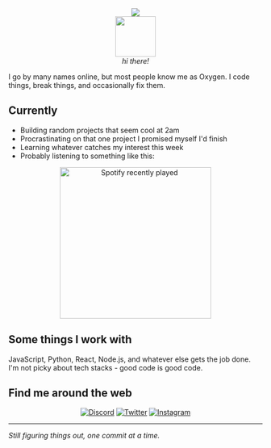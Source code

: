 <div align="center">
  <img src="https://readme-typing-svg.herokuapp.com?color=8be9fd&center=true&lines=Oxygen;O2;Dilute;Peach;Oxy!&center=true&width=300&height=45"/>
  <br>
  <img src="https://cdn.frankerfacez.com/emoticon/234226/4" width="80" /> 
  <br>
  <em>hi there!</em>
</div>

I go by many names online, but most people know me as Oxygen. I code things, break things, and occasionally fix them.

## Currently

- Building random projects that seem cool at 2am
- Procrastinating on that one project I promised myself I'd finish
- Learning whatever catches my interest this week
- Probably listening to something like this:

<div align="center">
  <img src="https://spotify-recently-played-readme.vercel.app/api?user=31k2cg4qccfcfss7fsnxt2zuisau&count=1&unique=true" alt="Spotify recently played" width="300"/>
</div>

## Some things I work with

JavaScript, Python, React, Node.js, and whatever else gets the job done. I'm not picky about tech stacks - good code is good code.

## Find me around the web

<div align="center">
  
[![Discord](https://img.shields.io/badge/Discord-5865F2?style=flat&logo=discord&logoColor=white)](https://discordapp.com/users/326021420205473794)
[![Twitter](https://img.shields.io/badge/Twitter-1DA1F2?style=flat&logo=twitter&logoColor=white)](https://twitter.com/diluteoxygen)
[![Instagram](https://img.shields.io/badge/Instagram-E4405F?style=flat&logo=instagram&logoColor=white)](https://instagram.com/diluteoxygen)

</div>

---

*Still figuring things out, one commit at a time.*
